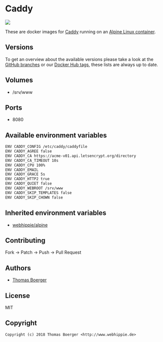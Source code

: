 # Caddy

[![](https://images.microbadger.com/badges/image/webhippie/caddy.svg)](https://microbadger.com/images/webhippie/caddy "Get your own image badge on microbadger.com")

These are docker images for [Caddy](https://caddyserver.com) running on an [Alpine Linux container](https://registry.hub.docker.com/u/webhippie/alpine/).


## Versions

To get an overview about the available versions please take a look at the [GitHub branches](https://github.com/dockhippie/caddy/branches/all) or our [Docker Hub tags](https://hub.docker.com/r/webhippie/caddy/tags/), these lists are always up to date.


## Volumes

* /srv/www


## Ports

* 8080


## Available environment variables

```bash
ENV CADDY_CONFIG /etc/caddy/caddyfile
ENV CADDY_AGREE false
ENV CADDY_CA https://acme-v01.api.letsencrypt.org/directory
ENV CADDY_CA_TIMEOUT 10s
ENV CADDY_CPU 100%
ENV CADDY_EMAIL
ENV CADDY_GRACE 5s
ENV CADDY_HTTP2 true
ENV CADDY_QUIET false
ENV CADDY_WEBROOT /srv/www
ENV CADDY_SKIP_TEMPLATES false
ENV CADDY_SKIP_CHOWN false
```


## Inherited environment variables

* [webhippie/alpine](https://github.com/dockhippie/alpine#available-environment-variables)


## Contributing

Fork -> Patch -> Push -> Pull Request


## Authors

* [Thomas Boerger](https://github.com/tboerger)


## License

MIT


## Copyright

```
Copyright (c) 2018 Thomas Boerger <http://www.webhippie.de>
```
